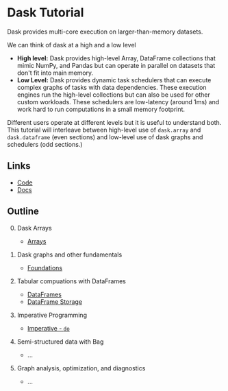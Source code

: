 Dask Tutorial
=============

Dask provides multi-core execution on larger-than-memory datasets.

We can think of dask at a high and a low level

*  **High level:**  Dask provides high-level Array, DataFrame collections that
    mimic NumPy, and Pandas but can operate in parallel on datasets that don't
    fit into main memory.
*  **Low Level:** Dask provides dynamic task schedulers that can execute
   complex graphs of tasks with data dependencies.  These execution engines run
   the high-level collections but can also be used for other custom workloads.
   These schedulers are low-latency (around 1ms) and work hard to run
   computations in a small memory footprint.

Different users operate at different levels but it is useful to understand
both.  This tutorial will interleave between high-level use of `dask.array` and
`dask.dataframe` (even sections) and low-level use of dask graphs and
schedulers (odd sections.)

Links
-----

*  [Code](https://github.com/ContinuumIO/dask/)
*  [Docs](https://dask.pydata.org/en/latest/)

Outline
-------

0.  Dask Arrays

    *  [Arrays](00-Array.ipynb)

1.  Dask graphs and other fundamentals

    *  [Foundations](01-Foundations.ipynb)

2.  Tabular compuations with DataFrames

    *  [DataFrames](02-DataFrame.ipynb)
    *  [DataFrame Storage](03-DataFrame-Storage.ipynb)

3.  Imperative Programming

    *  [Imperative - `do`](04-Imperative.ipynb)

4.  Semi-structured data with Bag

    *  ...

5.  Graph analysis, optimization, and diagnostics

    *  ...
